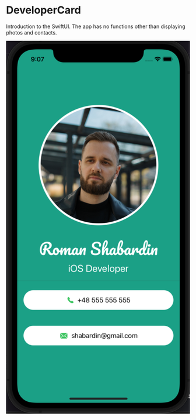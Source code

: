 # DeveloperCard

Introduction to the SwiftUI. The app has no functions other than displaying photos and contacts.

![](https://github.com/RomanSh01/DeveloperCard/blob/main/screenshot.png)
